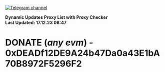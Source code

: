 [![Telegram channel](https://img.shields.io/endpoint?url=https://runkit.io/damiankrawczyk/telegram-badge/branches/master?url=https://t.me/n4z4v0d)](https://t.me/n4z4v0d) 

**Dynamic Updates Proxy List with Proxy Checker**  
**Last Updated: 17.12.23 08:47**

# DONATE (_any evm_) - 0xDEADf12DE9A24b47Da0a43E1bA70B8972F5296F2
